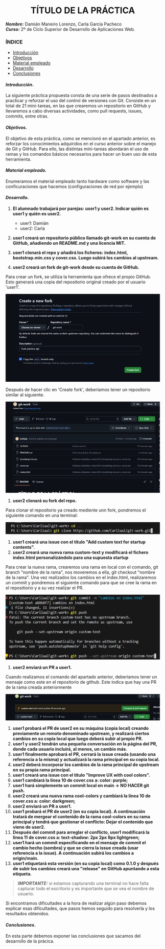 <center>

# TÍTULO DE LA PRÁCTICA


</center>

***Nombre:*** Damián Maneiro Lorenzo, Carla García Pacheco  
***Curso:*** 2º de Ciclo Superior de Desarrollo de Aplicaciones Web.

### ÍNDICE

+ [Introducción](#id1)
+ [Objetivos](#id2)
+ [Material empleado](#id3)
+ [Desarrollo](#id4)
+ [Conclusiones](#id5)


#### ***Introducción***. <a name="id1"></a>

La siguiente práctica propuesta consta de una serie de pasos destinados a practicar y reforzar el uso del control de versiones con Git. Consiste en un total de 21 mini-tareas, en las que crearemos un repositorio en GitHub y llevaremos a cabo diversas actividades, como pull requests, issues, commits, entre otras.

#### ***Objetivos***. <a name="id2"></a>

El objetivo de esta práctica, como se mencionó en el apartado anterior, es reforzar los conocimientos adquiridos en el curso anterior sobre el manejo de Git y GitHub. Para ello, las distintas mini-tareas abordarán el uso de ramas y los comandos básicos necesarios para hacer un buen uso de esta herramienta.

#### ***Material empleado***. <a name="id3"></a>

Enumeramos el material empleado tanto hardware como software y las conficuraciones que hacemos (configuraciones de red por ejemplo) 

#### ***Desarrollo***. <a name="id4"></a>

1. **El alumnado trabajará por parejas: user1 y user2. Indicar quién es user1 y quién es user2.**
    + user1: Damián
    + user2: Carla

1. **user1 creará un repositorio público llamado git-work en su cuenta de GitHub, añadiendo un README.md y una licencia MIT.**
1. **user1 clonará el repo y añadirá los ficheros: index.html, bootstrap.min.css y cover.css. Luego subirá los cambios al upstream.**
1. **user2 creará un fork de git-work desde su cuenta de GitHub.**

Para crear un fork, se utiliza la herramienta que ofrece el propio GitHub. Esto generará una copia del repositorio original creado por el usuario 'user1'.

![Creación del fork](/imagenes%20usuario%202/imagen_2025-09-20_142931700.png)

Después de hacer clic en 'Create fork', deberíamos tener un repositorio similar al siguiente.

![Fork creado](/imagenes%20usuario%202/imagen_2025-09-20_143051867.png)

1. **user2 clonará su fork del repo.**

Para clonar el repositorio ya creado mediente unn fork, pondremos el siguiente comando en una terminal:

![Clonación repositorio](/imagenes%20usuario%202/imagen_2025-09-20_144555887.png)
1. **user1 creará una issue con el título "Add custom text for startup contents".**
1. **user2 creará una nueva rama custom-text y modificará el fichero index.html personalizándolo para una supuesta startup**

Para crear la nueva rama, crearemos una rama en local con el comando, git branch "nombre de la rama", nos moveremos a ella, git checkout "nombre de la rama". Una vez realizados los cambios en el index.html, realizaremos un commit y pondremos el siguiente comando para que se cree la rama en el repositiorio y a su vez realizar el PR. 

![Creación rama](/imagenes%20usuario%202/imagen_2025-09-20_145658116.png)
1. **user2 enviará un PR a user1.**

Cuando realizamos el comando del apartado anterior, deberíamos tener un mensaje como este en el repositorio de github. Este indica que hay una PR de la rama creada anteriormente

![CPR](/imagenes%20usuario%202/imagen_2025-09-20_145932398.png)
1. **user1 probará el PR de user2 en su máquina (copia local) creando previamente un remoto denominado upstream, y realizará ciertos cambios en su copia local que luego deberá subir al propio PR.**
1. **user1 y user2 tendrán una pequeña conversación en la página del PR, donde cada usuario incluirá, al menos, un cambio más.**
1. **user1 finalmente aprobará el PR, cerrará la issue creada (usando una referencia a la misma) y actualizará la rama principal en su copia local.**
1. **user2 deberá incorporar los cambios de la rama principal de upstream en su propia rama principal.**
1. **user1 creará una issue con el título "Improve UX with cool colors".**
1. **user1 cambiará la línea 10 de cover.css a: color: purple;**
1. **user1 hará simplemente un commit local en main → NO HACER git push.**
1. **user2 creará una nueva rama cool-colors y cambiará la línea 10 de cover.css a: color: darkgreen;**
1. **user2 enviará un PR a user1.**
1. **user1 probará el PR de user2 (en su copia local). A continuación tratará de mergear el contenido de la rama cool-colors en su rama principal y tendrá que gestionar el conflicto: Dejar el contenido que viene de user2.**
1. **Después del commit para arreglar el conflicto, user1 modificará la línea 11 de cover.css a: text-shadow: 2px 2px 8px lightgreen;**
1. **user1 hará un commit especificando en el mensaje de commit el cambio hecho (sombra) y que se cierra la issue creada (usar referencia a la issue). A continuación subirá los cambios a origin/main.**
1. **user1 etiquetará esta versión (en su copia local) como 0.1.0 y después de subir los cambios creará una "release" en GitHub apuntando a esta etiqueta.**



> ***IMPORTANTE:*** si estamos capturando una terminal no hace falta capturar todo el escritorio y es importante que se vea el nombre de usuario.

Si encontramos dificultades a la hora de realizar algún paso debemos explicar esas dificultades, que pasos hemos seguido para resolverla y los resultados obtenidos.

#### ***Conclusiones***. <a name="id5"></a>

En esta parte debemos exponer las conclusiones que sacamos del desarrollo de la prácica.